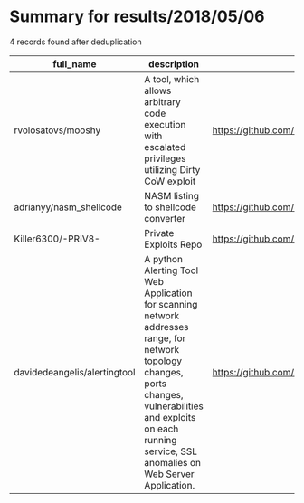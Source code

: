 
# Summary for results/2018/05/06
    
4 records found after deduplication

| full_name | description | html_url | matched_list | matched_count | pushed_at | size | stargazers_count | language | forks_count |
|------------------------------|--------------------------------------------------------------------------------------------------------------------------------------------------------------------------------------------------------------------------|-------------------------------------------------|----------------|-----------------|---------------------------|--------|--------------------|------------|---------------|
| rvolosatovs/mooshy | A tool, which allows arbitrary code execution with escalated privileges utilizing Dirty CoW exploit | https://github.com/rvolosatovs/mooshy | ['exploit'] | 1 | 2018-05-06 20:14:09+00:00 | 15323 | 0 | Go | 0 |
| adrianyy/nasm_shellcode | NASM listing to shellcode converter | https://github.com/adrianyy/nasm_shellcode | ['shellcode'] | 1 | 2018-05-06 09:21:28+00:00 | 1 | 8 | C++ | 5 |
| Killer6300/-PRIV8- | Private Exploits Repo | https://github.com/Killer6300/-PRIV8- | ['exploit'] | 1 | 2018-05-06 12:35:30+00:00 | 0 | 0 | | 0 |
| davidedeangelis/alertingtool | A python Alerting Tool Web Application for scanning network addresses range, for network topology changes, ports changes, vulnerabilities and exploits on each running service, SSL anomalies on Web Server Application. | https://github.com/davidedeangelis/alertingtool | ['exploit'] | 1 | 2018-05-06 17:08:24+00:00 | 2318 | 0 | Python | 4 |
